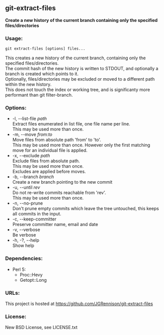 ## git-extract-files
**Create a new history of the current branch containing only the specified files/directories**  

### Usage:

    git extract-files [options] files...

This creates a new history of the current branch, containing only the specified files/directories.  
The commit hash of the new history is written to STDOUT, and optionally a branch is created which points to it.  
Optionally, files/directories may be excluded or moved to a different path within the new history.  
This does not touch the index or working tree, and is significanty more performant than git filter-branch.

### Options:
* -l, --list-file *path*  
  Extract files enumerated in list file, one file name per line.  
  This may be used more than once.
* -m, --move *from:to*  
  Move files from absolute path 'from' to 'to'.  
  This may be used more than once. However only the first matching move for an individual file is applied.
* -x, --exclude *path*  
  Exclude files from absolute path.  
  This may be used more than once.  
  Excludes are applied before moves.
* -b, --branch *branch*  
  Create a new branch pointing to the new commit
* -u, --until *rev*  
  Do not re-write commits reachable from 'rev'.  
  This may be used more than once.
* -n, --no-prune  
  Don't prune empty commits which leave the tree untouched, this keeps all commits in the input.
* -c, --keep-committer  
  Preserve committer name, email and date
* -v, --verbose  
  Be verbose
* -h, -?, --help  
  Show help

### Dependencies:
* Perl 5:  
  * Proc::Hevy  
  * Getopt::Long

### URLs:
This project is hosted at https://github.com/JGRennison/git-extract-files

### License:
New BSD License, see LICENSE.txt
